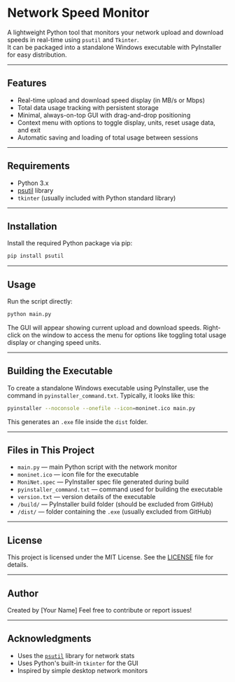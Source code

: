 # Network Speed Monitor

A lightweight Python tool that monitors your network upload and download speeds in real-time using `psutil` and `Tkinter`.  
It can be packaged into a standalone Windows executable with PyInstaller for easy distribution.

---

## Features

- Real-time upload and download speed display (in MB/s or Mbps)  
- Total data usage tracking with persistent storage  
- Minimal, always-on-top GUI with drag-and-drop positioning  
- Context menu with options to toggle display, units, reset usage data, and exit  
- Automatic saving and loading of total usage between sessions

---

## Requirements

- Python 3.x  
- [psutil](https://pypi.org/project/psutil/) library  
- `tkinter` (usually included with Python standard library)

---

## Installation

Install the required Python package via pip:

```bash
pip install psutil
````

---

## Usage

Run the script directly:

```bash
python main.py
```

The GUI will appear showing current upload and download speeds.
Right-click on the window to access the menu for options like toggling total usage display or changing speed units.

---

## Building the Executable

To create a standalone Windows executable using PyInstaller, use the command in `pyinstaller_command.txt`.
Typically, it looks like this:

```bash
pyinstaller --noconsole --onefile --icon=moninet.ico main.py
```

This generates an `.exe` file inside the `dist` folder.

---

## Files in This Project

* `main.py` — main Python script with the network monitor
* `moninet.ico` — icon file for the executable
* `MoniNet.spec` — PyInstaller spec file generated during build
* `pyinstaller_command.txt` — command used for building the executable
* `version.txt` — version details of the executable
* `/build/` — PyInstaller build folder (should be excluded from GitHub)
* `/dist/` — folder containing the `.exe` (usually excluded from GitHub)

---

## License

This project is licensed under the MIT License. See the [LICENSE](LICENSE) file for details.

---

## Author

Created by \[Your Name]
Feel free to contribute or report issues!

---

## Acknowledgments

* Uses the [`psutil`](https://github.com/giampaolo/psutil) library for network stats
* Uses Python's built-in `tkinter` for the GUI
* Inspired by simple desktop network monitors

```

```
